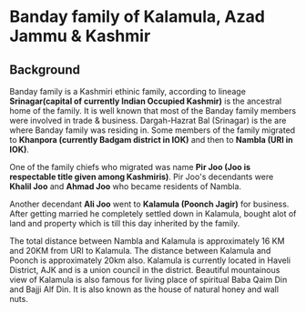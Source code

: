 # Banday family of Kalamula, Azad Jammu & Kashmir

## Background

Banday family is a Kashmiri ethinic family, according to lineage **Srinagar(capital of currently Indian Occupied Kashmir)** is the ancestral home of the family. It is well known that most of the Banday family members were involved in trade & business. Dargah-Hazrat Bal (Srinagar) is the are where Banday family was residing in. Some members of the family migrated to **Khanpora (currently Badgam district in IOK)** and then to **Nambla (URI in IOK)**.

One of the family chiefs who migrated was name **Pir Joo (Joo is respectable title given among Kashmiris)**. Pir Joo's decendants were **Khalil Joo** and **Ahmad Joo** who became residents of Nambla.

Another decendant **Ali Joo** went to **Kalamula (Poonch Jagir)** for business. After getting married he completely settled down in Kalamula, bought alot of land and property which is till this day inherited by the family.

The total distance between Nambla and Kalamula is approximately 16 KM and 20KM from URI to Kalamula. The distance between Kalamula and Poonch is approximately 20km also. Kalamula is currently located in Haveli District, AJK and is a union council in the district. Beautiful mountainous view of Kalamula is also famous for living place of spiritual Baba Qaim Din and Bajji Alf Din. It is also known as the house of natural honey and wall nuts.




